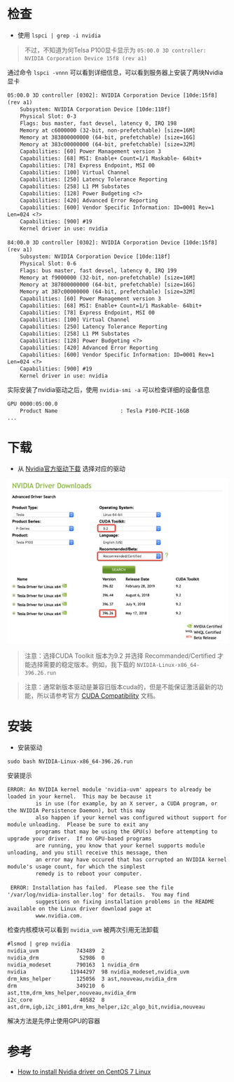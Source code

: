 
# 检查

* 使用 `lspci | grep -i nvidia`

> 不过，不知道为何Telsa P100显卡显示为 `05:00.0 3D controller: NVIDIA Corporation Device 15f8 (rev a1)`

通过命令 `lspci -vnnn` 可以看到详细信息，可以看到服务器上安装了两块Nvidia显卡

```
05:00.0 3D controller [0302]: NVIDIA Corporation Device [10de:15f8] (rev a1)
	Subsystem: NVIDIA Corporation Device [10de:118f]
	Physical Slot: 0-3
	Flags: bus master, fast devsel, latency 0, IRQ 198
	Memory at c6000000 (32-bit, non-prefetchable) [size=16M]
	Memory at 383800000000 (64-bit, prefetchable) [size=16G]
	Memory at 383c00000000 (64-bit, prefetchable) [size=32M]
	Capabilities: [60] Power Management version 3
	Capabilities: [68] MSI: Enable+ Count=1/1 Maskable- 64bit+
	Capabilities: [78] Express Endpoint, MSI 00
	Capabilities: [100] Virtual Channel
	Capabilities: [250] Latency Tolerance Reporting
	Capabilities: [258] L1 PM Substates
	Capabilities: [128] Power Budgeting <?>
	Capabilities: [420] Advanced Error Reporting
	Capabilities: [600] Vendor Specific Information: ID=0001 Rev=1 Len=024 <?>
	Capabilities: [900] #19
	Kernel driver in use: nvidia

84:00.0 3D controller [0302]: NVIDIA Corporation Device [10de:15f8] (rev a1)
	Subsystem: NVIDIA Corporation Device [10de:118f]
	Physical Slot: 0-6
	Flags: bus master, fast devsel, latency 0, IRQ 199
	Memory at f9000000 (32-bit, non-prefetchable) [size=16M]
	Memory at 387800000000 (64-bit, prefetchable) [size=16G]
	Memory at 387c00000000 (64-bit, prefetchable) [size=32M]
	Capabilities: [60] Power Management version 3
	Capabilities: [68] MSI: Enable+ Count=1/1 Maskable- 64bit+
	Capabilities: [78] Express Endpoint, MSI 00
	Capabilities: [100] Virtual Channel
	Capabilities: [250] Latency Tolerance Reporting
	Capabilities: [258] L1 PM Substates
	Capabilities: [128] Power Budgeting <?>
	Capabilities: [420] Advanced Error Reporting
	Capabilities: [600] Vendor Specific Information: ID=0001 Rev=1 Len=024 <?>
	Capabilities: [900] #19
	Kernel driver in use: nvidia
```

实际安装了nvidia驱动之后，使用 `nvidia-smi -a` 可以检查详细的设备信息

```
GPU 0000:05:00.0
    Product Name                    : Tesla P100-PCIE-16GB
...
```

# 下载

* 从 [Nvidia官方驱动下载](https://www.nvidia.com/Download/Find.aspx) 选择对应的驱动

![选择nvidia驱动](../../img/virtual/nvidia/nvidia_driver_choice.png)

> 注意：选择CUDA Toolkit 版本为9.2 并选择 Recommanded/Certified 才能选择需要的稳定版本。例如，我下载的 `NVIDIA-Linux-x86_64-396.26.run`

> 注意：通常新版本驱动是兼容旧版本cuda的，但是不能保证激活最新的功能，所以请参考官方 [CUDA Compatibility](https://docs.nvidia.com/deploy/cuda-compatibility/index.html) 文档。

# 安装

* 安装驱动

```
sudo bash NVIDIA-Linux-x86_64-396.26.run
```

安装提示

```
ERROR: An NVIDIA kernel module 'nvidia-uvm' appears to already be loaded in your kernel.  This may be because it
         is in use (for example, by an X server, a CUDA program, or the NVIDIA Persistence Daemon), but this may
         also happen if your kernel was configured without support for module unloading.  Please be sure to exit any
         programs that may be using the GPU(s) before attempting to upgrade your driver.  If no GPU-based programs
         are running, you know that your kernel supports module unloading, and you still receive this message, then
         an error may have occured that has corrupted an NVIDIA kernel module's usage count, for which the simplest
         remedy is to reboot your computer.

 ERROR: Installation has failed.  Please see the file '/var/log/nvidia-installer.log' for details.  You may find
         suggestions on fixing installation problems in the README available on the Linux driver download page at
         www.nvidia.com.
```

检查内核模块可以看到 `nvidia_uvm` 被两次引用无法卸载

```
#lsmod | grep nvidia
nvidia_uvm            743489  2
nvidia_drm             52986  0
nvidia_modeset        790163  1 nvidia_drm
nvidia              11944297  98 nvidia_modeset,nvidia_uvm
drm_kms_helper        125056  3 ast,nouveau,nvidia_drm
drm                   349210  6 ast,ttm,drm_kms_helper,nouveau,nvidia_drm
i2c_core               40582  8 ast,drm,igb,i2c_i801,drm_kms_helper,i2c_algo_bit,nvidia,nouveau
```

解决方法是先停止使用GPU的容器

# 参考

* [How to install Nvidia driver on CentOS 7 Linux](https://www.cyberciti.biz/faq/how-to-install-nvidia-driver-on-centos-7-linux/)